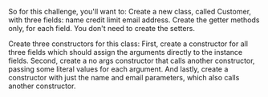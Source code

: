 So for this challenge, you'll want to:
Create a new class, called Customer, with three fields:
name
credit limit
email address.
Create the getter methods only, for each field.  You don't need to create the setters.

 Create three constructors for this class:
 First, create a constructor for all three fields which should assign the arguments directly to the instance fields.
 Second, create a no args constructor that calls another constructor, passing some literal values for each argument.
 And lastly, create a constructor with just the name and email parameters, which also calls another constructor.
